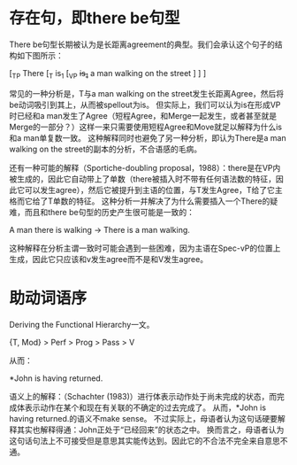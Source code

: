 # 存在句，即there be句型

There be句型长期被认为是长距离agreement的典型。我们会承认这个句子的结构如下图所示：

[<sub>TP</sub> There [<sub>T</sub> is<sub>1</sub> [<sub>VP</sub> <del>is<sub>1</sub></del> a man walking on the street ] ] ]

常见的一种分析是，T与a man walking on the street发生长距离Agree，然后将be动词吸引到其上，从而被spellout为is。
但实际上，我们可以认为is在形成VP时已经和a man发生了Agree（短程Agree，和Merge一起发生，或者甚至就是Merge的一部分？）这样一来只需要使用短程Agree和Move就足以解释为什么is和a man单复数一致。
这种解释同时也避免了另一种分析，即认为There是a man walking on the street的副本的分析，不合语感的毛病。

还有一种可能的解释（Sportiche-doubling proposal，1988）：there是在VP内被生成的，因此它自动带上了单数（there被插入时不带有任何语法数的特征，因此它可以发生agree），然后它被提升到主语的位置，与T发生Agree，T给了它主格而它给了T单数的特征。
这种分析一并解决了为什么需要插入一个There的疑难，而且和there be句型的历史产生很可能是一致的：

A man there is walking -> There is a man walking.

这种解释在分析主谓一致时可能会遇到一些困难，因为主语在Spec-vP的位置上生成，因此它只应该和v发生agree而不是和V发生agree。

# 助动词语序

Deriving the Functional Hierarchy一文。

{T, Mod} > Perf > Prog > Pass > V

从而：

*John is having returned.

语义上的解释：（Schachter (1983)）进行体表示动作处于尚未完成的状态，而完成体表示动作在某个和现在有关联的不确定的过去完成了。
从而，*John is having returned.的语义不make sense。
不过实际上，母语者认为这句话硬要解释其实也解释得通：John正处于“已经回来”的状态之中。
换而言之，母语者认为这句话句法上不可接受但是意思其实能传达到。因此它的不合法不完全来自意思不通。